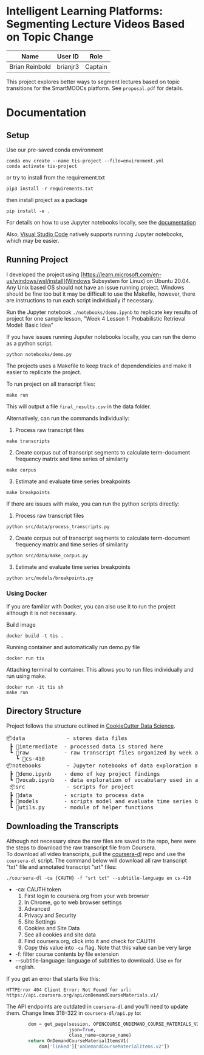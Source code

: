 # Intelligent Learning Platforms: Segmenting Lecture Videos Based on Topic Change

| **Name**              | **User ID**     | **Role**       |
|-----------------------|-----------------|----------------|
|     Brian Reinbold    |     brianjr3    |     Captain    |


This project explores better ways to segment lectures based on topic transitions for the SmartMOOCs platform. See `proposal.pdf` for details.

# Documentation

## Setup
Use our pre-saved conda environment

```
conda env create --name tis-project --file=environment.yml
conda activate tis-project
```

or try to install from the requirement.txt

```
pip3 install -r requirements.txt
```

then install project as a package

```
pip install -e .
```
For details on how to use Jupyter notebooks locally, see the [documentation](https://jupyter-notebook-beginner-guide.readthedocs.io/en/latest/what_is_jupyter.html)

Also, [Visual Studio Code](https://code.visualstudio.com/docs/datascience/jupyter-notebooks) natively supports running Jupyter notebooks, which may be easier.



## Running Project
I developed the project using [https://learn.microsoft.com/en-us/windows/wsl/install](Windows Subsystem for Linux) on Ubuntu 20.04. Any Unix based OS should not have an issue running project. Windows should be fine too but it may be difficult to use the Makefile, however, there are instructions to run each script individually if necessary.    

Run the Jupyter notebook `./notebooks/demo.ipynb` to replicate key results of project for one sample lesson, "Week 4 Lesson 1: Probabilistic Retrieval Model: Basic Idea"     

If you have issues running Juputer notebooks locally, you can run the demo as a python script.
```
python notebooks/demo.py
```


The projects uses a Makefile to keep track of dependendicies and make it easier to replicate the project.  

To run project on all transcript files:
```
make run
```
This will output a file `final_results.csv` in the data folder.

Alternatively, can run the commands individually:

1. Process raw transcript files
```
make transcripts
```
2. Create corpus out of transcript segments to calculate term-document frequency matrix and time series of similarity
```
make corpus
```
3. Estimate and evaluate time series breakpoints
```
make breakpoints
```

If there are issues with make, you can run the python scripts directly:
1. Process raw transcript files
```
python src/data/process_transcripts.py
```
2. Create corpus out of transcript segments to calculate term-document frequency matrix and time series of similarity
```
python src/data/make_corpus.py
```
3. Estimate and evaluate time series breakpoints
```
python src/models/breakpoints.py
```


### Using Docker
If you are familiar with Docker, you can also use it to run the project although it is not necessary.

Build image
```
docker build -t tis .
```

Running container and automatically run demo.py file
```
docker run tis
```

Attaching terminal to container. This allows you to run files individually and run using make.
```
docker run -it tis sh
make run
```

## Directory Structure
Project follows the structure outlined in [CookieCutter Data Science](https://drivendata.github.io/cookiecutter-data-science/).    
<pre>
📦data             - stores data files   
 ┣ 📂intermediate  - processed data is stored here   
 ┗ 📂raw           - raw transcript files organized by week and lesson   
   ┗ 📂cs-410   
📦notebooks        - Jupyter notebooks of data exploration and analysis   
 ┣ 📜demo.ipynb    - demo of key project findings   
 ┗ 📜vocab.ipynb   - data exploration of vocabulary used in all TIS    lectures   
 📦src             - scripts for project    
 ┣ 📂data          - scripts to process data   
 ┣ 📂models        - scripts model and evaluate time series breakpoints   
 ┗ 📜utils.py      - module of helper functions    
</pre>

## Downloading the Transcripts
Although not necessary since the raw files are saved to the repo, here were the steps to download the raw transcript file from Coursera.   
To download all video transcripts, pull the [coursera-dl](https://github.com/coursera-dl/coursera-dl) repo and use the `coursera-dl` script. The command below will download all raw transcript "txt" file and annotated transcript "srt" files:

```
./coursera-dl -ca {CAUTH} -f "srt txt" --subtitle-language en cs-410
```
- -ca: CAUTH token   
    1. First login to coursera.org from your web browser
    1. In Chrome, go to web browser settings
    1. Advanced
    1. Privacy and Security
    1. Site Settings
    1. Cookies and Site Data
    1. See all cookies and site data
    1. Find coursera.org, click into it and check for CAUTH
    1. Copy this value into `-ca` flag. Note that this value can be very large
- -f: filter course contents by file extension
- --subtitle-language: language of subtitles to downloald. Use `en` for english.    


If you get an error that starts like this:
```
HTTPError 404 Client Error: Not Found for url: https://api.coursera.org/api/onDemandCourseMaterials.v1/
```
The API endpoints are outdated in `coursera-dl` and you'll need to update them. Change lines 318-322 in `coursera-dl/api.py` to:
```python
        dom = get_page(session, OPENCOURSE_ONDEMAND_COURSE_MATERIALS_V2,
                       json=True,
                       class_name=course_name)
        return OnDemandCourseMaterialItemsV1(
            dom['linked']['onDemandCourseMaterialItems.v2'])
```
